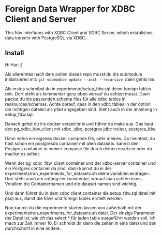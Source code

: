 # Foreign Data Wrapper for XDBC Client and Server

This fdw interfaces with XDBC Client and XDBC Server, which establishes data transfer with PostgreSQL via XDBC.



## Install

Hi Hari :)

Als allererstes nach dem pullen dieses repo musst du die submodule initialisieren mit: `git submodule update --init --recursive
`dann gehts los:

Als erstes schreibst du in experimente/setup_fdw.sql deine foreign tables rein. Dort steht als kommentar ganz oben worauf du achten musst. Dann packst du die passenden schema files für alle xdbc tables in ressources/schemas. Achte darauf, dass in den xdbc tables in der option die richtigen dateien als pfad angegeben sind. Steht auch in der anleitung in setup_fdw.sql.

Danach gehst du ins docker verzeichnis und führst da make aus. Das baut den pg_xdbc_fdw_client mit xdbc, jdbc, postgres jdbc treiber, postgres_fdw. 

Dann nehm ein eigenes docker compose file, oder meines. Du meintest, du hast schon ein postgresdb container mit allen datasets. kannst den Postgres container in meiner compose file durch deinen ersetzen oder du machst es selber.

Wenn der pg_xdbc_fdw_client container und der xdbc-server container und ein Postgres container da sind, dann kannst du in der experiments/run_experiments_for_datasets.sh deine variablen eintragen. Dort steht auch am anfang ein kommentar, worauf man achten muss. Vorallem die Containernamen und die dataset namen sind wichtig.

Und dann führst du in dem xdbc client container die setup_fdw.sql datei mit psql aus, damit die fdws und foreign tables erstellt werden.

Nun kannst du die experimente starten lassen von außerhalb mit der experiments/run_experiments_for_datasets.sh datei. Der einzige Parameter der Datei ist, wie oft das select * für jeden table ausgeführt werden soll. Ich mach zur Zeit immer 10. Er schreibt dir dann die zeiten in eine datei und den durchschnitt in eine andere.
